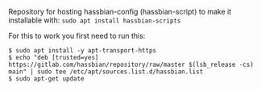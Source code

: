 Repository for hosting hassbian-config (hassbian-script) to make it installable with: `sudo apt install hassbian-scripts`
  
For this to work you first need to run this:
```
$ sudo apt install -y apt-transport-https
$ echo "deb [trusted=yes] https://gitlab.com/hassbian/repository/raw/master $(lsb_release -cs) main" | sudo tee /etc/apt/sources.list.d/hassbian.list
$ sudo apt-get update
```
